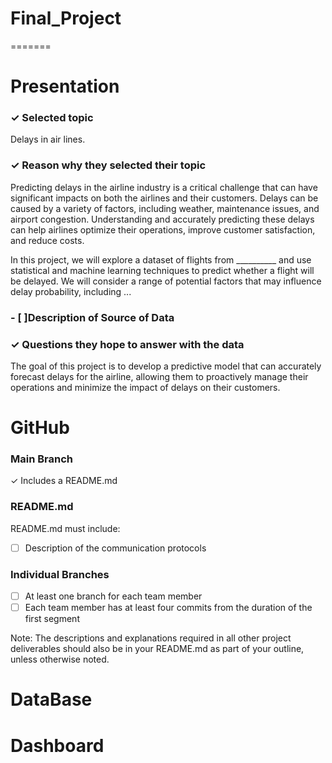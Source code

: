 # Final_Project
=======

# Presentation

### ✓ Selected topic

 Delays in air lines.

### ✓ Reason why they selected their topic


Predicting delays in the airline industry is a critical challenge that can have significant impacts on both the airlines and their customers. Delays can be caused by a variety of factors, including weather, maintenance issues, and airport congestion. Understanding and accurately predicting these delays can help airlines optimize their operations, improve customer satisfaction, and reduce costs.

In this project, we will explore a dataset of flights from __________ and use statistical and machine learning techniques to predict whether a flight will be delayed. We will consider a range of potential factors that may influence delay probability, including ...

### - [ ]Description of Source of Data

### ✓ Questions they hope to answer with the data

 The goal of this project is to develop a predictive model that can accurately forecast delays for the airline, allowing them to proactively manage their operations and minimize the impact of delays on their customers.

# GitHub


### Main Branch
✓ Includes a README.md


### README.md
README.md must include:
- [ ] Description of the communication
protocols


### Individual Branches

- [ ] At least one branch for each team
member
- [ ] Each team member has at least four
commits from the duration of the first
segment

Note: The descriptions and
explanations required in all other
project deliverables should also be in
your README.md as part of your
outline, unless otherwise noted.


# DataBase

# Dashboard